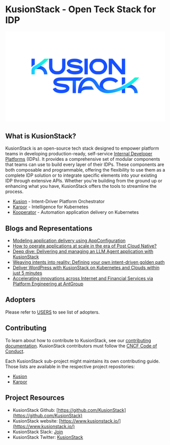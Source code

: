 # KusionStack - Open Teck Stack for IDP

![KusionStack Logo](logo/kusionstack-color2.png)

## What is KusionStack?

KusionStack is an open-source tech stack designed to empower platform teams in developing production-ready, self-service [Internal Developer Platforms](https://internaldeveloperplatform.org/) (IDPs). It provides a comprehensive set of modular components that teams can use to build every layer of their IDPs. These components are both composable and programmable, offering the flexibility to use them as a complete IDP solution or to integrate specific elements into your existing IDP through extensive APIs. Whether you're building from the ground up or enhancing what you have, KusionStack offers the tools to streamline the process.

* [Kusion](https://github.com/KusionStack/kusion) - Intent-Driver Platform Orchestrator
* [Karpor](https://github.com/KusionStack/karpor) - Intelligence for Kubernetes
* [Kooperator](https://github.com/KusionStack/operating) - Automation application delivery on Kubernetes

## Blogs and Representations

* [Modeling application delivery using AppConfiguration](https://medium.com/@kusionstack/modeling-application-delivery-using-appconfiguration-d291830de8f1)
* [How to operate applications at scale in the era of Post Cloud Native?](https://medium.com/@kusionstack/how-to-operate-applications-at-scale-in-the-era-of-post-cloud-native-e2a7e08dfad4)
* [Deep dive: Delivering and managing an LLM Agent application with KusionStack](https://platformcon.com/workshops/deep-dive-delivering-and-managing-an-llm-agent-application-with-kusionstack)
* [Weaving intents into reality: Defining your own intent-driven golden path](https://platformcon.com/speakers/zibo-he)
* [Deliver WordPress with KusionStack on Kubernetes and Clouds within just 5 minutes](https://www.youtube.com/watch?v=QHzKKsoKLQ0)
* [Accelerating innovations across Internet and Financial Services via Platform Engineering at AntGroup](https://www.youtube.com/watch?v=IAd5IonlEtM)

## Adopters

Please refer to [USERS](USERS.md) to see list of adopters.

## Contributing

To learn about how to contribute to KusionStack, see our [contributing documentation](CONTRIBUTING.md). KusionStack contributors must follow the [CNCF Code of Conduct](https://github.com/cncf/foundation/blob/main/code-of-conduct.md).

Each KusionStack sub-project might maintains its own contributing guide. Those lists are available in the respective project repositories:

* [Kusion](https://github.com/KusionStack/kusion/blob/main/CONTRIBUTING.md)
* [Karpor](https://github.com/KusionStack/karpor/blob/main/CONTRIBUTING.md)


## Project Resources

- KusionStack Github: [https://github.com/KusionStack](https://github.com/KusionStack)
- KusionStack website: [https://www.kusionstack.io/](https://www.kusionstack.io/)
- KusionStack Slack: [Join](https://join.slack.com/t/kusionstack/shared_invite/zt-19lqcc3a9-_kTNwagaT5qwBE~my5Lnxg)
- KusionStack Twitter: [KusionStack](https://twitter.com/KusionStack)